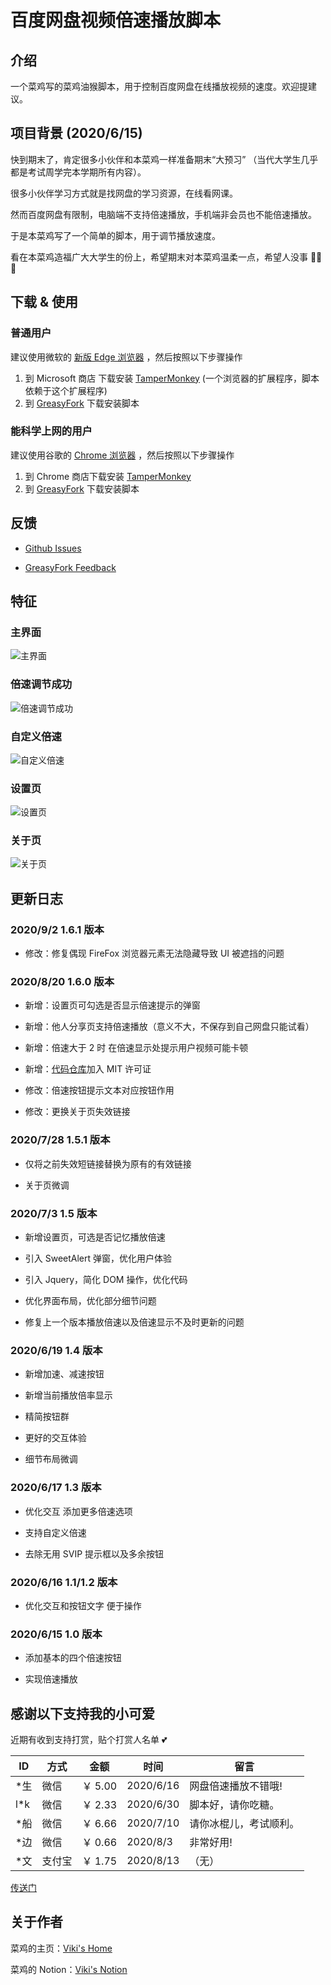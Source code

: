 # 百度网盘视频倍速播放脚本

## 介绍

一个菜鸡写的菜鸡油猴脚本，用于控制百度网盘在线播放视频的速度。欢迎提建议。

## 项目背景 (2020/6/15)

快到期末了，肯定很多小伙伴和本菜鸡一样准备期末“大预习” （当代大学生几乎都是考试周学完本学期所有内容）。

很多小伙伴学习方式就是找网盘的学习资源，在线看网课。

然而百度网盘有限制，电脑端不支持倍速播放，手机端非会员也不能倍速播放。

于是本菜鸡写了一个简单的脚本，用于调节播放速度。

看在本菜鸡造福广大大学生的份上，希望期末对本菜鸡温柔一点，希望人没事 🙏🙏🙏

## 下载 & 使用

### 普通用户

建议使用微软的 [新版 Edge 浏览器][edge] ，然后按照以下步骤操作

1.  到 Microsoft 商店 下载安装 [TamperMonkey][micro-tm] (一个浏览器的扩展程序，脚本依赖于这个扩展程序)
2.  到 [GreasyFork][script] 下载安装脚本

### 能科学上网的用户

建议使用谷歌的 [Chrome 浏览器][chrome] ，然后按照以下步骤操作

1.  到 Chrome 商店下载安装 [TamperMonkey][chrome-tm]
2.  到 [GreasyFork][script] 下载安装脚本

## 反馈

- [Github Issues][issue]

- [GreasyFork Feedback][feedback]

## 特征

### 主界面

![主界面][img1]

### 倍速调节成功

![倍速调节成功][img2]

### 自定义倍速

![自定义倍速][img3]

### 设置页

![设置页][img4]

### 关于页

![关于页][img5]

## 更新日志

### 2020/9/2 1.6.1 版本

- 修改：修复偶现 FireFox 浏览器元素无法隐藏导致 UI 被遮挡的问题

### 2020/8/20 1.6.0 版本

- 新增：设置页可勾选是否显示倍速提示的弹窗

- 新增：他人分享页支持倍速播放（意义不大，不保存到自己网盘只能试看）

- 新增：倍速大于 2 时 在倍速显示处提示用户视频可能卡顿

- 新增：[代码仓库][repo]加入 MIT 许可证

- 修改：倍速按钮提示文本对应按钮作用

- 修改：更换关于页失效链接

### 2020/7/28 1.5.1 版本

- 仅将之前失效短链接替换为原有的有效链接

- 关于页微调

### 2020/7/3 1.5 版本

- 新增设置页，可选是否记忆播放倍速

- 引入 SweetAlert 弹窗，优化用户体验

- 引入 Jquery，简化 DOM 操作，优化代码

- 优化界面布局，优化部分细节问题

- 修复上一个版本播放倍速以及倍速显示不及时更新的问题

### 2020/6/19 1.4 版本

- 新增加速、减速按钮

- 新增当前播放倍率显示

- 精简按钮群

- 更好的交互体验

- 细节布局微调

### 2020/6/17 1.3 版本

- 优化交互 添加更多倍速选项

- 支持自定义倍速

- 去除无用 SVIP 提示框以及多余按钮

### 2020/6/16 1.1/1.2 版本

- 优化交互和按钮文字 便于操作

### 2020/6/15 1.0 版本

- 添加基本的四个倍速按钮

- 实现倍速播放

## 感谢以下支持我的小可爱

近期有收到支持打赏，贴个打赏人名单 💕

| ID   | 方式   | 金额    | 时间      | 留言                   |
| ---- | ------ | ------- | --------- | ---------------------- |
| \*生 | 微信   | ￥ 5.00 | 2020/6/16 | 网盘倍速播放不错哦!    |
| l\*k | 微信   | ￥ 2.33 | 2020/6/30 | 脚本好，请你吃糖。     |
| \*船 | 微信   | ￥ 6.66 | 2020/7/10 | 请你冰棍儿，考试顺利。 |
| \*边 | 微信   | ￥ 0.66 | 2020/8/3  | 非常好用!              |
| \*文 | 支付宝 | ￥ 1.75 | 2020/8/13 | （无）                 |

[传送门][donate]

## 关于作者

菜鸡的主页：[Viki's Home][home]

菜鸡的 Notion：[Viki's Notion][notion]

[edge]: https://www.microsoft.com/zh-cn/edge
[micro-tm]: https://microsoftedge.microsoft.com/addons/detail/tampermonkey/iikmkjmpaadaobahmlepeloendndfphd?hl=zh-CN
[script]: https://greasyfork.org/zh-CN/scripts/405388
[chrome]: https://google.com/chrome
[chrome-tm]: https://chrome.google.com/webstore/detail/tampermonkey/dhdgffkkebhmkfjojejmpbldmpobfkfo
[repo]: https://github.com/vikiboss/baidupan-playspeed-control
[donate]: https://www.multmax.top/images/2020/08/20/1.png
[home]: https://vikiboss.top
[notion]: https://www.notion.so/vikiqaq/Viki-a4c5dd3c21a7418fb37212d25ecba3c2
[issue]: https://github.com/Vikiboss/baidupan-playspeed-control/issues
[feedback]: https://greasyfork.org/zh-CN/scripts/405388/feedback
[img1]: https://s1.ax1x.com/2020/08/05/a6Yju8.png
[img2]: https://s1.ax1x.com/2020/08/05/a6tSEQ.png
[img3]: https://s1.ax1x.com/2020/08/05/a6t94s.png
[img4]: https://s1.ax1x.com/2020/08/20/dGBuad.png
[img5]: https://s1.ax1x.com/2020/08/20/dGDAFs.png
